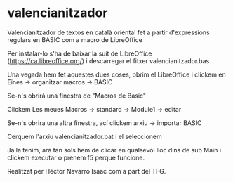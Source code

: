 # valencianitzador
Valencianitzador de textos en català oriental fet a partir d'expressions regulars en BASIC com a macro de LibreOffice

Per instalar-lo s'ha de baixar la suit de LibreOffice (https://ca.libreoffice.org/) i descarregar el fitxer valencianitzador.bas

Una vegada hem fet aquestes dues coses, obrim el LibreOffice i clickem en Eines -> organitzar macros -> BASIC

Se-n's obrirà una finestra de "Macros de Basic"

Clickem Les meues Macros -> standard -> Module1 -> editar

Se-n's obrira una altra finestra, ací clickem arxiu -> importar BASIC

Cerquem l'arxiu valencianitzador.bat i el seleccionem

Ja la tenim, ara tan sols hem de clicar en qualsevol lloc dins de sub Main i clickem executar o prenem f5 perque funcione.


Realitzat per Héctor Navarro Isaac com a part del TFG.
